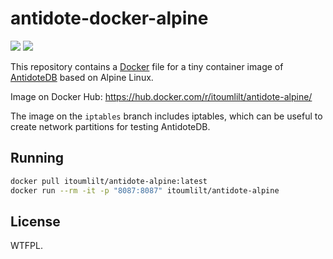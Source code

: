 # antidote-docker-alpine 
[![](https://images.microbadger.com/badges/image/itoumlilt/antidote-alpine:0.1.svg)](https://microbadger.com/images/itoumlilt/antidote-alpine:0.1 )
[![](https://images.microbadger.com/badges/version/itoumlilt/antidote-alpine:0.1.svg)](https://microbadger.com/images/itoumlilt/antidote-alpine:0.1 )

This repository contains a [Docker](http://docker.io) file for a tiny container 
image of [AntidoteDB][antidote] based on Alpine Linux.

Image on Docker Hub: https://hub.docker.com/r/itoumlilt/antidote-alpine/

The image on the `iptables` branch includes iptables, which can be useful to 
create network partitions for testing AntidoteDB.

## Running

```bash
docker pull itoumlilt/antidote-alpine:latest
docker run --rm -it -p "8087:8087" itoumlilt/antidote-alpine
```

## License

WTFPL.  

[antidote]: https://www.antidotedb.eu/